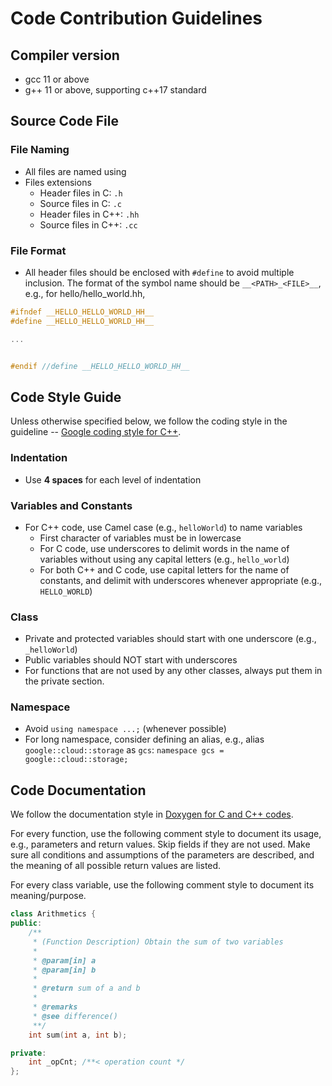 # Code Contribution Guidelines

## Compiler version

- gcc 11 or above
- g++ 11 or above, supporting c++17 standard

## Source Code File

### File Naming

- All files are named using 
- Files extensions
  - Header files in C: `.h`
  - Source files in C: `.c`
  - Header files in C++: `.hh`
  - Source files in C++: `.cc`

### File Format

- All header files should be enclosed with `#define` to avoid multiple inclusion. The format of the symbol name should be `__<PATH>_<FILE>__`, e.g., for hello/hello_world.hh,
  
```cpp
#ifndef __HELLO_HELLO_WORLD_HH__
#define __HELLO_HELLO_WORLD_HH__

...


#endif //define __HELLO_HELLO_WORLD_HH__
```

## Code Style Guide

Unless otherwise specified below, we follow the coding style in the guideline -- [Google coding style for C++][google_gpp_code_style].

### Indentation

* Use **4 spaces** for each level of indentation

### Variables and Constants

- For C++ code, use Camel case (e.g., `helloWorld`) to name variables
  - First character of variables must be in lowercase
  - For C code, use underscores to delimit words in the name of variables without using any capital letters (e.g., `hello_world`)
  - For both C++ and C code, use capital letters for the name of constants, and delimit with underscores whenever appropriate (e.g., `HELLO_WORLD`)

### Class
  - Private and protected variables should start with one underscore (e.g., `_helloWorld`)
  - Public variables should NOT start with underscores
  - For functions that are not used by any other classes, always put them in the private section.

### Namespace
  - Avoid `using namespace ...;` (whenever possible)
  - For long namespace, consider defining an alias, e.g., alias `google::cloud::storage` as `gcs`: `namespace gcs = google::cloud::storage;`
    
## Code Documentation

We follow the documentation style in [Doxygen for C and C++ codes][doxygen_c_cpp].
    
For every function, use the following comment style to document its usage, e.g., parameters and return values. Skip fields if they are not used. Make sure all conditions and assumptions of the parameters are described, and the meaning of all possible return values are listed.
    
For every class variable, use the following comment style to document its meaning/purpose.
    
```cpp
class Arithmetics {
public:
    /**
     * (Function Description) Obtain the sum of two variables 
     *
     * @param[in] a
     * @param[in] b
     *
     * @return sum of a and b
     *
     * @remarks 
     * @see difference()
     **/
    int sum(int a, int b);

private:
    int _opCnt; /**< operation count */
};
```

[doxygen_c_cpp]: http://www.doxygen.nl/manual/docblocks.html#cppblock

[google_gpp_code_style]: https://google.github.io/styleguide/cppguide.html
